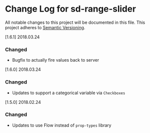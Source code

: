 # Change Log for sd-range-slider
All notable changes to this project will be documented in this file.
This project adheres to [Semantic Versioning](http://semver.org/).

[1.6.1] 2018.03.24
### Changed
- Bugfix to actually fire values back to server

[1.6.0] 2018.03.24
### Changed
- Updates to support a categorical variable via `Checkboxes`

[1.5.0] 2018.02.24
### Changed
- Updates to use Flow instead of `prop-types` library
